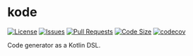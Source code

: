 # kode

[![License](https://img.shields.io/github/license/guimauvesoftware/kode)](LICENSE)
[![Issues](https://img.shields.io/github/issues/guimauvesoftware/kode)]()
[![Pull Requests](https://img.shields.io/github/issues-pr/guimauvesoftware/kode)]()
[![Code Size](https://img.shields.io/github/languages/code-size/guimauvesoftware/kode)]()
[![codecov](https://codecov.io/gh/guimauvesoftware/kode/graph/badge.svg?token=XZ7HrShgH3)](https://codecov.io/gh/guimauvesoftware/kode)

Code generator as a Kotlin DSL.
